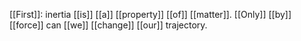 [[First]]: inertia [[is]] [[a]] [[property]] [[of]] [[matter]]. [[Only]] [[by]] [[force]] can [[we]] [[change]] [[our]] trajectory. 